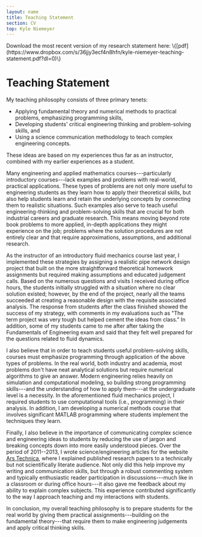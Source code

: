 ```yaml
---
layout: name
title: Teaching Statement
section: CV
top: Kyle Niemeyer
---
```


<div class="section">
Download the most recent version of my research statement here: \{[pdf](https://www.dropbox.com/s/36jjy3ecf4n8hfn/kyle-niemeyer-teaching-statement.pdf?dl=0)\}
</div>

Teaching Statement
==================

My teaching philosophy consists of three primary tenets:

 * Applying fundamental theory and numerical methods to practical problems, emphasizing programming skills, 
 * Developing students' critical engineering thinking and problem-solving skills, and 
 * Using a science communication methodology to teach complex engineering concepts.

These ideas are based on my experiences thus far as an instructor, combined with my earlier experiences as a student.

Many engineering and applied mathematics courses---particularly introductory courses---lack examples and problems with real-world, practical applications. These types of problems are not only more useful to engineering students as they learn how to apply their theoretical skills, but also help students learn and retain the underlying concepts by connecting them to realistic situations. Such examples also serve to teach useful engineering-thinking and problem-solving skills that are crucial for both industrial careers and graduate research. This means moving beyond rote book problems to more applied, in-depth applications they might experience on the job; problems where the solution procedures are not entirely clear and that require approximations, assumptions, and additional research.

As the instructor of an introductory fluid mechanics course last year, I implemented these strategies by assigning a realistic pipe network design project that built on the more straightforward theoretical homework assignments but required making assumptions and educated judgement calls. Based on the numerous questions and visits I received during office hours, the students initially struggled with a situation where no clear solution existed; however, by the end of the project, nearly all the teams succeeded at creating a reasonable design with the requisite associated analysis. The response from students after the class finished showed the success of my strategy, with comments in my evaluations such as "The term project was very tough but helped cement the ideas from class." In addition, some of my students came to me after after taking the Fundamentals of Engineering exam and said that they felt well prepared for the questions related to fluid dynamics.

I also believe that in order to teach students useful problem-solving skills, courses must emphasize programming through application of the above types of problems. In the real world, both industry and academia, most problems don't have neat analytical solutions but require numerical algorithms to give an answer. Modern engineering relies heavily on simulation and computational modeling, so building strong programming skills---and the understanding of how to apply them---at the undergraduate level is a necessity. In the aforementioned fluid mechanics project, I required students to use computational tools (i.e., programming) in their analysis. In addition, I am developing a numerical methods course that involves significant MATLAB programming where students implement the techniques they learn.

Finally, I also believe in the importance of communicating complex science and engineering ideas to students by reducing the use of jargon and breaking concepts down into more easily understood pieces. Over the period of 2011--2013, I wrote science/engineering articles for the website [Ars Technica](http://www.arstechnica.com), where I explained published research papers to a technically but not scientifically literate audience. Not only did this help improve my writing and communication skills, but through a robust commenting system and typically enthusiastic reader participation in discussions---much like in a classroom or during office hours---it also gave me feedback about my ability to explain complex subjects. This experience contributed significantly to the way I approach teaching and my interactions with students.

In conclusion, my overall teaching philosophy is to prepare students for the real world by giving them practical assignments---building on the fundamental theory---that require them to make engineering judgements and apply critical thinking skills.
